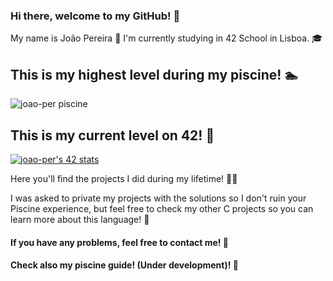 ### Hi there, welcome to my GitHub! 👋
My name is João Pereira 🤝
I'm currently studying in 42 School in Lisboa. 🎓

## This is my highest level during my piscine! 🏊




![joao-per piscine](https://imgur.com/a/HkhKZ7p)

## This is my current level on 42! 🙏
[![joao-per's 42 stats](https://badge.mediaplus.ma/levi/joao-per?1337Badge=off)](https://github.com/oakoudad/badge42)

Here you'll find the projects I did during my lifetime! 🧑‍💻

I was asked to private my projects with the solutions so I don't ruin your Piscine experience, but feel free to check my other C projects so you can learn more about this language! 🧠


#### If you have any problems, feel free to contact me! 💌
#### Check also my piscine guide! (Under development)! 📜
